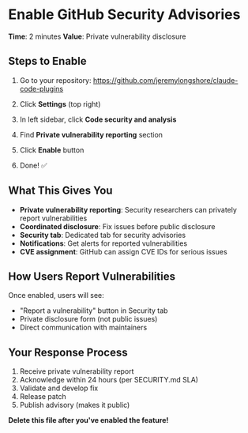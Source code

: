 # Enable GitHub Security Advisories

**Time**: 2 minutes
**Value**: Private vulnerability disclosure

## Steps to Enable

1. Go to your repository: https://github.com/jeremylongshore/claude-code-plugins

2. Click **Settings** (top right)

3. In left sidebar, click **Code security and analysis**

4. Find **Private vulnerability reporting** section

5. Click **Enable** button

6. Done! ✅

## What This Gives You

- **Private vulnerability reporting**: Security researchers can privately report vulnerabilities
- **Coordinated disclosure**: Fix issues before public disclosure
- **Security tab**: Dedicated tab for security advisories
- **Notifications**: Get alerts for reported vulnerabilities
- **CVE assignment**: GitHub can assign CVE IDs for serious issues

## How Users Report Vulnerabilities

Once enabled, users will see:
- "Report a vulnerability" button in Security tab
- Private disclosure form (not public issues)
- Direct communication with maintainers

## Your Response Process

1. Receive private vulnerability report
2. Acknowledge within 24 hours (per SECURITY.md SLA)
3. Validate and develop fix
4. Release patch
5. Publish advisory (makes it public)

**Delete this file after you've enabled the feature!**
